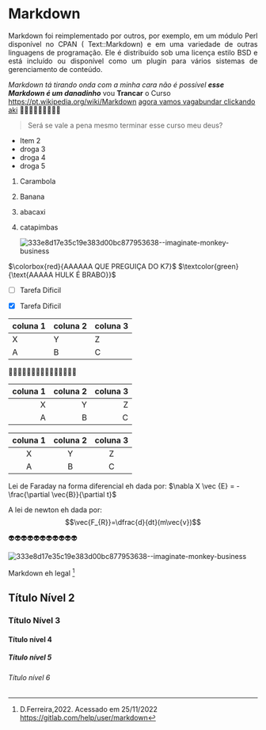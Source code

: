 # Markdown
 <p align="justify">  Markdown foi reimplementado por outros, por exemplo, em um módulo Perl disponível no CPAN ( Text::Markdown) e em uma variedade de outras linguagens de programação. Ele é distribuído sob uma licença estilo BSD e está incluído ou disponível como um plugin para vários sistemas de gerenciamento de conteúdo. </p>
 
 *Markdown tá tirando onda com a minha cara não é possível*
 ***esse Markdown é um danadinho***
 vou **Trancar** o Curso     <https://pt.wikipedia.org/wiki/Markdown>        [agora vamos vagabundar clickando aki](https://www.youtube.com)
 :hear_no_evil::hear_no_evil::hear_no_evil::hear_no_evil::hear_no_evil::hear_no_evil::hear_no_evil::hear_no_evil::hear_no_evil:
 
 > Será se vale a pena mesmo terminar esse curso meu deus?
 
 
 * Item 2
 * droga 3
 * droga 4
 * droga 5
1. Carambola
2. Banana
3. abacaxi
4. catapimbas


   ![333e8d17e35c19e383d00bc877953638--imaginate-monkey-business](https://user-images.githubusercontent.com/118854181/204056733-a053d556-5a4f-4dcb-af09-51fe3e9c3362.jpg)

$\colorbox{red}{AAAAAA QUE PREGUIÇA DO K7}$
$\textcolor{green}{\text{AAAAA HULK É BRABO}}$


- [ ] Tarefa Dificil 
- [x] Tarefa Dificil



| coluna 1 | coluna 2 | coluna 3 |
| --- | --- | --- |
| X | Y | Z |
| A | B | C |


:banana::banana::banana::banana::banana::banana::banana::banana::banana::banana::banana::banana::banana::banana::banana:


| coluna 1 | coluna 2 | coluna 3 |
|---:|---:|---:|
| X | Y | Z |
| A | B | C |


| coluna 1 | coluna 2 | coluna 3 |
|:---:|:---:|:---:|
| X | Y | Z |
| A | B | C |


Lei de Faraday na forma diferencial eh dada por:  $\nabla X \vec {E} = - \frac{\partial \vec{B}}{\partial t}$

A lei de newton eh dada por:  $$\vec{F_{R}}=\dfrac{d}{dt}(m\vec{v})$$


:alien::alien::alien::alien::alien::alien::alien::alien::alien::alien::alien:

![333e8d17e35c19e383d00bc877953638--imaginate-monkey-business](https://user-images.githubusercontent.com/118854181/204056743-cd3abcdc-11ed-4bf3-b694-530767ad2766.jpg)


Markdown eh legal [^1] 
[^1]: D.Ferreira,2022. Acessado em 25/11/2022 <https://gitlab.com/help/user/markdown>

## Título Nível 2
### Título Nível 3 
#### Título nível 4
##### Título nível 5
###### Título nível 6
